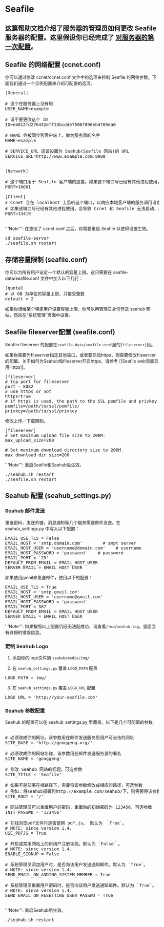 # Seafile
## 这篇帮助文档介绍了服务器的管理员如何更改 Seafile 服务器的配置。这里假设你已经完成了 [对服务器的第一次配置](deploy.md)。

## Seafile 的网络配置 (ccnet.conf)

你可以通过修改 ccnet/ccnet.conf 文件中的选项来控制 Seafile 的网络参数。下面我们通过一个示例配置来介绍可配置的选项。

<pre>
[General]

# 这个在服务器上没有用
USER_NAME=example

# 请不要更改这个 ID
ID=eb812fd276432eff33bcdde7506f896eb4769da0

# NAME 会被同步到客户端上，做为服务器的名字
NAME=example

# SERVICE_URL 应该设置为 Seahub(Seafile 网站)的 URL
SERVICE_URL=http://www.example.com:8000


[Network]

# 这个端口用于 Seafile 客户端的连接。如果这个端口号已经有其他进程使用，请更改
PORT=10001

[Client]
# Ccnet 会在 localhost 上监听这个端口，以响应本地客户端的服务调用请求（比如 Seahub 网站）。
# 如果该端口号已经有其他进程使用，会导致 Ccnet 和 Seafile 无法启动，此时请更改这个设置
PORT=13419

</pre>

'''Note''': 在更改了 ccnet.conf 之后，你需要重启 Seafile 以使得设置生效。

<pre>
cd seafile-server
./seafile.sh restart
</pre>

## 存储容量限制 (seafile.conf)

你可以为所有用户设定一个默认的容量上限。这只需要在 seafile-data/seafile.conf 文件中加入以下几行：

<pre>
[quota]
# 以 GB 为单位的容量上限，只接受整数
default = 2
</pre>

如果你想给某个特定用户设置容量上限，你可以用管理员身份登录 seahub 网站，然后在“系统管理”页面中设置。

## Seafile fileserver配置 (seafile.conf)

Seafile fileserver 的配置在<code>seafile-data/seafile.conf</code>里的<code>[fileserver]</code>段。

如果你需要为fileserver指定其他端口，或者要启动https，则需要修改fileserver的配置。关于如何为Seahub和fileserver开启https，请参考 [[Seafile web界面启用Https]]。

<pre>
[fileserver]
# tcp port for fileserver
port = 8082
# use https or not
https=true
# if https is used, the path to the SSL pemfile and privkey must be provided.
pemfile=/path/to/ssl/pemfile/
privkey=/path/to/ssl/privkey
</pre>

修改上传／下载限制。

<pre>
[fileserver]
# Set maximum upload file size to 200M.
max_upload_size=200

# Set maximum download directory size to 200M.
max_download_dir_size=200
</pre>

'''Note''': 重启Seafile和Seahub后生效。

<pre>
./seahub.sh restart
./seafile.sh restart
</pre>

## Seahub 配置 (seahub_settings.py)

### Seahub 邮件发送

重置密码，发送外链，消息通知等几个服务需要邮件发送。在seahub_settings.py 中写入以下配置：

<pre>
EMAIL_USE_TLS = False
EMAIL_HOST = 'smtp.domain.com'        # smpt server
EMAIL_HOST_USER = 'username@domain.com'    # username
EMAIL_HOST_PASSWORD = 'password'    # password
EMAIL_PORT = '25'
DEFAULT_FROM_EMAIL = EMAIL_HOST_USER
SERVER_EMAIL = EMAIL_HOST_USER
</pre>

如果使用gmail来发送邮件，使用以下的配置：

<pre>
EMAIL_USE_TLS = True
EMAIL_HOST = 'smtp.gmail.com'
EMAIL_HOST_USER = 'username@gmail.com'
EMAIL_HOST_PASSWORD = 'password'
EMAIL_PORT = 587
DEFAULT_FROM_EMAIL = EMAIL_HOST_USER
SERVER_EMAIL = EMAIL_HOST_USER
</pre>

'''Note''': 如果按照以上配置仍旧无法配成功，请查看<code>/tmp/seahub.log</code>，里面会有详细的错误信息。

### 定制 Seahub Logo

1. 添加你的logo文件到 <code>seahub/media/img/</code>

2. 在 <code>seahub_settings.py</code> 覆盖 <code>LOGO_PATH</code> 配置

<pre>
LOGO_PATH = img/<your-logo-file-name>
</pre>

3. 在 <code>seahub_settings.py</code> 覆盖 <code>LOGO_URL</code> 配置

<pre>
LOGO_URL = 'http://your-seafile.com'
</pre>

### Seahub 参数配置

Seahub 的配置可以在 seahub_settings.py 里覆盖。以下是几个可配置的参数。

<pre>

# 必须改成你的网址，该参数用在邮件发送服务里用户可点击的网址
SITE_BASE = 'http://gonggeng.org/'

# 必须改成你的网站名称，该参数用在邮件发送服务里的署名
SITE_NAME = 'gonggeng'

# 修改 Seahub 网站的标题，可选参数
SITE_TITLE = 'Seafile'

# 如果不是部署在根路径下，需要将该参数修改成相应的路径，可选参数
# 例如：将seahub部署到http://example.com/seahub/下，则需要将该参数修改成 '/seahub/'
SITE_ROOT = '/'

# 网站管理员可以重置用户的密码，重置后的初始密码为 123456，可选参数
INIT_PASSWD = '123456'

# 在线浏览pdf文件时是否使用 pdf.js。 默认为 ｀True`。
# NOTE: since version 1.4.
USE_PDFJS = True

# 开启或禁用网站上的新用户注册功能。默认为 `False｀。
# NOTE: since version 1.4.
ENABLE_SIGNUP = False

# 系统管理员添加用户时，是否向该用户发送通知邮件。默认为 `True`。
# NOTE: since version 1.4.
SEND_EMAIL_ON_ADDING_SYSTEM_MEMBER = True

# 系统管理员重置用户密码时，是否向该用户发送通知邮件。默认为 `True`。
# NOTE: since version 1.4.
SEND_EMAIL_ON_RESETTING_USER_PASSWD = True

</pre>

'''Note''': 重启Seahub后生效。

<pre>
./seahub.sh restart
</pre>
